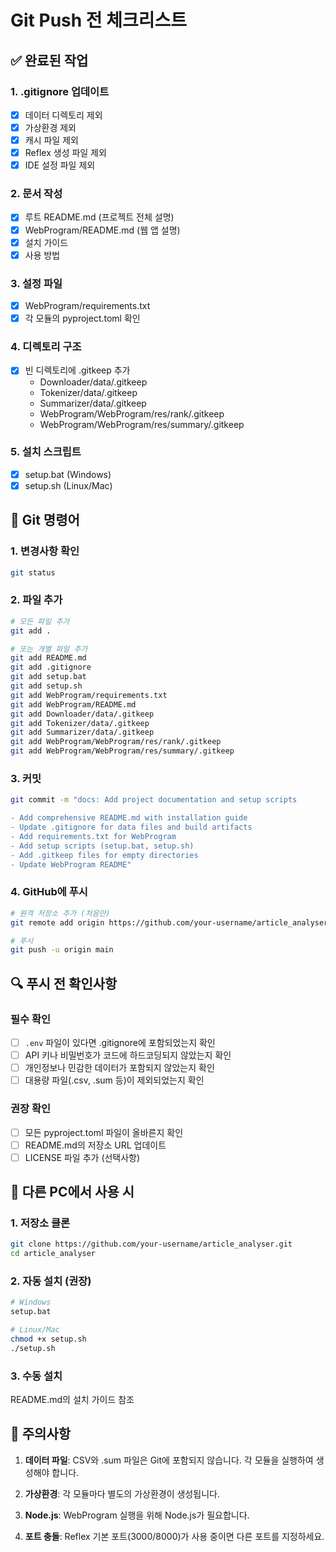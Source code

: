 # Git Push 전 체크리스트

## ✅ 완료된 작업

### 1. .gitignore 업데이트
- [x] 데이터 디렉토리 제외
- [x] 가상환경 제외
- [x] 캐시 파일 제외
- [x] Reflex 생성 파일 제외
- [x] IDE 설정 파일 제외

### 2. 문서 작성
- [x] 루트 README.md (프로젝트 전체 설명)
- [x] WebProgram/README.md (웹 앱 설명)
- [x] 설치 가이드
- [x] 사용 방법

### 3. 설정 파일
- [x] WebProgram/requirements.txt
- [x] 각 모듈의 pyproject.toml 확인

### 4. 디렉토리 구조
- [x] 빈 디렉토리에 .gitkeep 추가
  - Downloader/data/.gitkeep
  - Tokenizer/data/.gitkeep
  - Summarizer/data/.gitkeep
  - WebProgram/WebProgram/res/rank/.gitkeep
  - WebProgram/WebProgram/res/summary/.gitkeep

### 5. 설치 스크립트
- [x] setup.bat (Windows)
- [x] setup.sh (Linux/Mac)

## 📝 Git 명령어

### 1. 변경사항 확인
```bash
git status
```

### 2. 파일 추가
```bash
# 모든 파일 추가
git add .

# 또는 개별 파일 추가
git add README.md
git add .gitignore
git add setup.bat
git add setup.sh
git add WebProgram/requirements.txt
git add WebProgram/README.md
git add Downloader/data/.gitkeep
git add Tokenizer/data/.gitkeep
git add Summarizer/data/.gitkeep
git add WebProgram/WebProgram/res/rank/.gitkeep
git add WebProgram/WebProgram/res/summary/.gitkeep
```

### 3. 커밋
```bash
git commit -m "docs: Add project documentation and setup scripts

- Add comprehensive README.md with installation guide
- Update .gitignore for data files and build artifacts
- Add requirements.txt for WebProgram
- Add setup scripts (setup.bat, setup.sh)
- Add .gitkeep files for empty directories
- Update WebProgram README"
```

### 4. GitHub에 푸시
```bash
# 원격 저장소 추가 (처음만)
git remote add origin https://github.com/your-username/article_analyser.git

# 푸시
git push -u origin main
```

## 🔍 푸시 전 확인사항

### 필수 확인
- [ ] `.env` 파일이 있다면 .gitignore에 포함되었는지 확인
- [ ] API 키나 비밀번호가 코드에 하드코딩되지 않았는지 확인
- [ ] 개인정보나 민감한 데이터가 포함되지 않았는지 확인
- [ ] 대용량 파일(.csv, .sum 등)이 제외되었는지 확인

### 권장 확인
- [ ] 모든 pyproject.toml 파일이 올바른지 확인
- [ ] README.md의 저장소 URL 업데이트
- [ ] LICENSE 파일 추가 (선택사항)

## 🚀 다른 PC에서 사용 시

### 1. 저장소 클론
```bash
git clone https://github.com/your-username/article_analyser.git
cd article_analyser
```

### 2. 자동 설치 (권장)
```bash
# Windows
setup.bat

# Linux/Mac
chmod +x setup.sh
./setup.sh
```

### 3. 수동 설치
README.md의 설치 가이드 참조

## 📌 주의사항

1. **데이터 파일**: CSV와 .sum 파일은 Git에 포함되지 않습니다. 각 모듈을 실행하여 생성해야 합니다.

2. **가상환경**: 각 모듈마다 별도의 가상환경이 생성됩니다.

3. **Node.js**: WebProgram 실행을 위해 Node.js가 필요합니다.

4. **포트 충돌**: Reflex 기본 포트(3000/8000)가 사용 중이면 다른 포트를 지정하세요.
